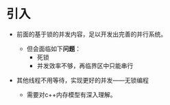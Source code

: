 

# 引入
- 前面的基于锁的并发内容，足以开发出完善的并行系统。
  - 但会面临如下**问题**：
    - 死锁
    - 并发效率不够，再临界区中只能串行


- 其他线程不用等待，实现更好的并发——无锁编程
  - 需要对c++内存模型有深入理解。